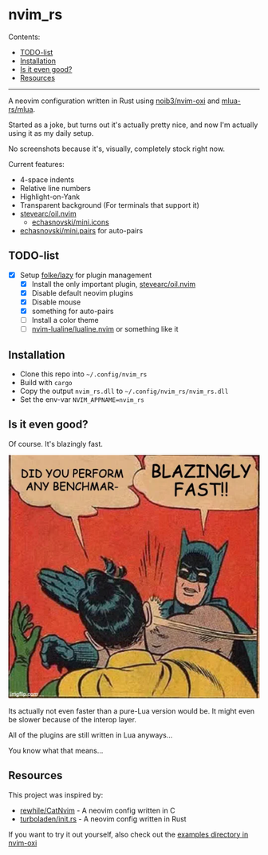 # nvim_rs

Contents:

- [TODO-list](#TODO-list)
- [Installation](#Installation)
- [Is it even good?](#Is-it-even-good)
- [Resources](#Resources)

---

A neovim configuration written in Rust using [noib3/nvim-oxi](https://github.com/noib3/nvim-oxi) and [mlua-rs/mlua](https://github.com/mlua-rs/mlua).

Started as a joke, but turns out it's actually pretty nice, and now I'm actually using it as my daily setup.

No screenshots because it's, visually, completely stock right now.

Current features:
- 4-space indents
- Relative line numbers
- Highlight-on-Yank
- Transparent background (For terminals that support it)
- [stevearc/oil.nvim](https://github.com/stevearc/oil.nvim)
    - [echasnovski/mini.icons](https://github.com/echasnovski/mini.nvim/blob/main/readmes/mini-icons.md)
- [echasnovski/mini.pairs](https://github.com/echasnovski/mini.nvim/blob/main/readmes/mini-pairs.md) for auto-pairs

## TODO-list

- [x] Setup [folke/lazy](https://github.com/folke/lazy.nvim) for plugin management
    - [x] Install the only important plugin, [stevearc/oil.nvim](https://github.com/stevearc/oil.nvim)
    - [x] Disable default neovim plugins
    - [X] Disable mouse
    - [X] something for auto-pairs
    - [ ] Install a color theme
    - [ ] [nvim-lualine/lualine.nvim](https://github.com/nvim-lualine/lualine.nvim) or something like it

## Installation

- Clone this repo into `~/.config/nvim_rs`
- Build with `cargo`
- Copy the output `nvim_rs.dll` to `~/.config/nvim_rs/nvim_rs.dll`
- Set the env-var `NVIM_APPNAME=nvim_rs`

## Is it even good?

Of course. It's blazingly fast.

![BLAZINGLY FAST](./images/blazing.webp)

Its actually not even faster than a pure-Lua version would be. It might even be slower because of the interop layer.

All of the plugins are still written in Lua anyways...

You know what that means...

## Resources

This project was inspired by:

- [rewhile/CatNvim](https://github.com/rewhile/CatNvim) - A neovim config written in C
- [turboladen/init.rs](https://github.com/turboladen/init.rs) - A neovim config written in Rust

If you want to try it out yourself, also check out the [examples directory in nvim-oxi](https://github.com/noib3/nvim-oxi/tree/main/examples)
